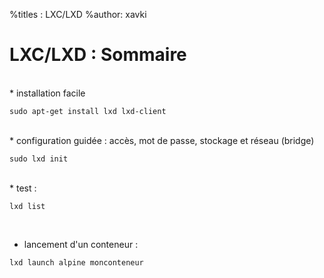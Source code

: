 %titles : LXC/LXD
%author: xavki

# LXC/LXD : Sommaire


<br>
* installation facile

```
sudo apt-get install lxd lxd-client
```

<br>
* configuration guidée : accès, mot de passe, stockage et réseau (bridge)

```
sudo lxd init
```

<br>
* test : 

```
lxd list
```

<br>

* lancement d'un conteneur :

```
lxd launch alpine monconteneur
```

